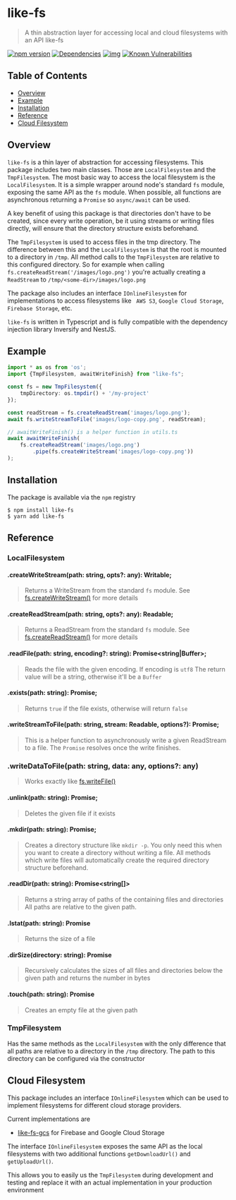 # like-fs
> A thin abstraction layer for accessing local and cloud filesystems with an API like-fs

[![npm version](https://badge.fury.io/js/like-fs.svg)](https://badge.fury.io/js/like-fs)
[![Dependencies](https://david-dm.org/freshfox/like-fs.svg)](https://david-dm.org/freshfox/like-fs#info=dependencies)
[![img](https://david-dm.org/freshfox/like-fs/dev-status.svg)](https://david-dm.org/freshfox/like-fs/#info=devDependencies)
[![Known Vulnerabilities](https://snyk.io/test/github/freshfox/like-fs/badge.svg)](https://snyk.io/test/github/freshfox/like-fs)

## Table of Contents

* [Overview](#overview)
* [Example](#example)
* [Installation](#installation)
* [Reference](#reference)
* [Cloud Filesystem](#cloud-filesystem)

## Overview
`like-fs` is a thin layer of abstraction for accessing filesystems.
This package includes two main classes. Those are `LocalFilesystem` and
the `TmpFilesystem`. The most basic way to access the local filesystem is the `LocalFilesystem`.
It is a simple wrapper around node's standard `fs` module, exposing the same API
as the `fs` module. When possible, all functions are asynchronous returning a `Promise`
so `async/await` can be used.

A key benefit of using this package is that directories don't have to be created,
since every write operation, be it using streams or
writing files directly, will ensure that the directory structure exists beforehand.

The `TmpFilesystem` is used to access files in the tmp directory. The difference between
this and the `LocalFilesystem` is that the root is mounted to a directory in `/tmp`.
All method calls to the `TmpFilesystem` are relative to this configured directory.
So for example when calling `fs.createReadStream('/images/logo.png')`
you're actually creating a `ReadStream` to `/tmp/<some-dir>/images/logo.png`

The package also includes an interface `IOnlineFilesystem` for implementations to access filesystems like
` AWS S3`, `Google Cloud Storage`, `Firebase Storage`, etc.

`like-fs` is written in Typescript and is fully compatible with the dependency injection library Inversify and NestJS.

## Example
```typescript
import * as os from 'os';
import {TmpFilesystem, awaitWriteFinish} from "like-fs";

const fs = new TmpFilesystem({
	tmpDirectory: os.tmpdir() + '/my-project'
});

const readStream = fs.createReadStream('images/logo.png');
await fs.writeStreamToFile('images/logo-copy.png', readStream);

// awaitWriteFinish() is a helper function in utils.ts
await awaitWriteFinish(
	fs.createReadStream('images/logo.png')
		.pipe(fs.createWriteStream('images/logo-copy.png'))
);
```
## Installation
The package is available via the `npm` registry

```
$ npm install like-fs
$ yarn add like-fs
```

## Reference

### LocalFilesystem

#### .createWriteStream(path: string, opts?: any): Writable;
> Returns a WriteStream from the standard `fs` module.
See [fs.createWriteStream()](https://nodejs.org/api/fs.html#fs_fs_createwritestream_path_options)
for more details

#### .createReadStream(path: string, opts?: any): Readable;
> Returns a ReadStream from the standard `fs` module.
See [fs.createReadStream()](https://nodejs.org/api/fs.html#fs_fs_createreadstream_path_options)
for more details

#### .readFile(path: string, encoding?: string): Promise<string|Buffer>;
> Reads the file with the given encoding. If encoding is `utf8`
The return value will be a string, otherwise it'll be a `Buffer`

#### .exists(path: string): Promise<boolean>;
> Returns `true` if the file exists, otherwise will return `false`

#### .writeStreamToFile(path: string, stream: Readable, options?): Promise<any>;
> This is a helper function to asynchronously write a given ReadStream
to a file. The `Promise` resolves once the write finishes.

### .writeDataToFile(path: string, data: any, options?: any)
> Works exactly like [fs.writeFile()](https://nodejs.org/api/fs.html#fs_fs_writefile_file_data_options_callback)

#### .unlink(path: string): Promise<any>;
> Deletes the given file if it exists

#### .mkdir(path: string): Promise<void>;
> Creates a directory structure like `mkdir -p`. You only need this
when you want to create a directory without writing a file. All methods
which write files will automatically create the required directory
structure beforehand.

#### .readDir(path: string): Promise<string[]>
> Returns a string array of paths of the containing files and directories
All paths are relative to the given path.

#### .lstat(path: string): Promise<Stats>
> Returns the size of a file

#### .dirSize(directory: string): Promise<number>
> Recursively calculates the sizes of all files and directories below
the given path and returns the number in bytes

#### .touch(path: string): Promise<void>
> Creates an empty file at the given path

### TmpFilesystem

Has the same methods as the `LocalFilesystem` with the only difference
that all paths are relative to a directory in the `/tmp` directory.
The path to this directory can be configured via the constructor

## Cloud Filesystem
This package includes an interface `IOnlineFilesystem` which can be used
to implement filesystems for different cloud storage providers.

Current implementations are
 - [like-fs-gcs](https://github.com/freshfox/like-fs/tree/master/packages/gcs) for Firebase and Google Cloud Storage

The interface `IOnlineFilesystem` exposes the same API as the local filesystems
with two additional functions `getDownloadUrl()` and `getUploadUrl()`.

This allows you to easily us the `TmpFilesystem` during development and testing
and replace it with an actual implementation in your production environment
